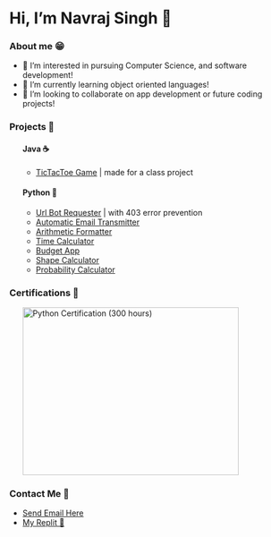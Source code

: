 <!DOCTYPE html>
<main>
  <h1>Hi, I’m Navraj Singh 👋 </h1>
  
  <h3>About me 😁</h3>
  <p>
    <ul>
      <li>👀 I’m interested in pursuing Computer Science, and software development!</li>
      <li>🌱 I’m currently learning object oriented languages!</li>
      <li>💞️ I’m looking to collaborate on app development or future coding projects!</li>
    </ul>
  </p>
  
  <h3>Projects 📂</h3>
    <ul>
      <h4>Java ☕️</h4>
        <ul>
          <li><a href="https://gist.github.com/navraj213/7e2624fe41f08434b9ef7409ea4b0516">TicTacToe Game</a> | made for a class project</li>
        </ul>
      <h4>Python 🐍</h4>
      <ul>
        <li><a href="https://gist.github.com/navraj213/0f3d170ea9de97b9722c5dfa5e14b05d">Url Bot Requester</a> | with 403 error prevention</li>
        <li><a href="https://gist.github.com/navraj213/c2e228a399dfa8a05ef21f21073e30be#file-emailtransmitter-py">Automatic Email Transmitter</a></li>
        <li><a href="https://gist.github.com/navraj213/9ca445be44940eb881860c3d23f88f79">Arithmetic Formatter</a></li>
        <li><a href="https://gist.github.com/navraj213/6cf2d5c81fa81a653df068d4089afc78#submitting">Time Calculator</a></li>
        <li><a href="https://gist.github.com/navraj213/c904d8bf9c36a445676ee312f0a9d44b">Budget App</a></li>
        <li><a href="https://gist.github.com/navraj213/0a7dac890009aa6ea0514c3d9cb20624">Shape Calculator</a></li>
        <li><a href="https://gist.github.com/navraj213/b5124b3d7ff0d5225a15ec47b9d18e19">Probability Calculator</a></li>
      </ui>
    </ul>
    </ul>
    <h3>Certifications 📄</h3>
    <p>
        <ul>
            <p><a href="https://www.freecodecamp.org/certification/navrajsingh/scientific-computing-with-python-v7"><img alt="Python Certification (300 hours)" src="https://cdn.discordapp.com/attachments/877443058109677588/877443257838211112/Navraj_Singh_Python_Certification.png" width="386" height="300"></a></p>
        </ul>
    </p>
    <h3>Contact Me 🤳</h3>
    <p>
    <ul>
      <li><a href="mailto:navrajs213@gmail.com?cc=navraj213@gmail.com&subject=Hi%20Navraj!%20%7C%20Mail%20from%20GitHub&body=Hi%20Navraj%2C%20we%20saw%20your%20Github%20profile%20and%20wanted%20to%20comment%20that%2C">Send Email Here</a></li>
      <li><a href="https://replit.com/@NAVRAJSINGH2">My Replit 📂</a></li>
    </ul>
    </p>

</main>
</html>




<!---
navraj213/navraj213 is a ✨ special ✨ repository because its `README.md` (this file) appears on your GitHub profile.
You can click the Preview link to take a look at your changes.
--->
